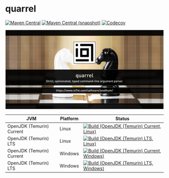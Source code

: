 quarrel
===

[![Maven Central](https://img.shields.io/maven-central/v/com.io7m.quarrel/com.io7m.quarrel.svg?style=flat-square)](http://search.maven.org/#search%7Cga%7C1%7Cg%3A%22com.io7m.quarrel%22)
[![Maven Central (snapshot)](https://img.shields.io/nexus/s/https/s01.oss.sonatype.org/com.io7m.quarrel/com.io7m.quarrel.svg?style=flat-square)](https://s01.oss.sonatype.org/content/repositories/snapshots/com/io7m/quarrel/)
[![Codecov](https://img.shields.io/codecov/c/github/io7m/quarrel.svg?style=flat-square)](https://codecov.io/gh/io7m/quarrel)

![quarrel](./src/site/resources/quarrel.jpg?raw=true)

| JVM | Platform | Status |
|-----|----------|--------|
| OpenJDK (Temurin) Current | Linux | [![Build (OpenJDK (Temurin) Current, Linux)](https://img.shields.io/github/actions/workflow/status/io7m/quarrel/main.linux.temurin.current.yml)](https://github.com/io7m/quarrel/actions?query=workflow%3Amain.linux.temurin.current)|
| OpenJDK (Temurin) LTS | Linux | [![Build (OpenJDK (Temurin) LTS, Linux)](https://img.shields.io/github/actions/workflow/status/io7m/quarrel/main.linux.temurin.lts.yml)](https://github.com/io7m/quarrel/actions?query=workflow%3Amain.linux.temurin.lts)|
| OpenJDK (Temurin) Current | Windows | [![Build (OpenJDK (Temurin) Current, Windows)](https://img.shields.io/github/actions/workflow/status/io7m/quarrel/main.windows.temurin.current.yml)](https://github.com/io7m/quarrel/actions?query=workflow%3Amain.windows.temurin.current)|
| OpenJDK (Temurin) LTS | Windows | [![Build (OpenJDK (Temurin) LTS, Windows)](https://img.shields.io/github/actions/workflow/status/io7m/quarrel/main.windows.temurin.lts.yml)](https://github.com/io7m/quarrel/actions?query=workflow%3Amain.windows.temurin.lts)|
